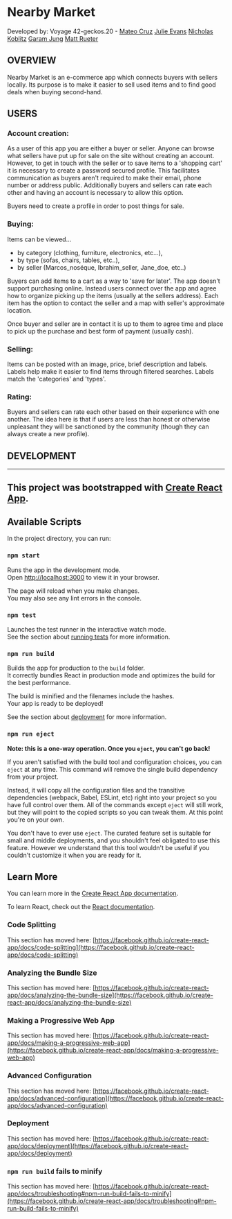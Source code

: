 # Nearby Market
Developed by: Voyage 42-geckos.20 - 
[Mateo Cruz](https://github.com/cruzma) [Julie Evans](https://github.com/mailauki) [Nicholas Koblitz](https://github.com/NicholasKoblitz) [Garam Jung](https://github.com/info3170garamjung) [Matt Rueter](https://github.com/MattRueter)

## OVERVIEW
Nearby Market is an e-commerce app which connects buyers with sellers locally. Its purpose is to make it easier to sell used items and to find good deals when buying second-hand.

## USERS
### Account creation:
As a user of this app you are either a buyer or seller. Anyone can browse what sellers have put up for sale on the site without creating an account. However, to get in touch with the seller or to save items to a 'shopping cart' it is necessary to create a password secured profile. This facilitates communication as buyers aren't required to make their email, phone number or address public. Additionally buyers and sellers can rate each other and having an account is necessary to allow this option. 

Buyers need to create a profile in order to post things for sale. 

### Buying:
Items can be viewed... 
* by category (clothing, furniture, electronics, etc...), 
* by type (sofas, chairs, tables, etc..), 
* by seller (Marcos_noséque, Ibrahim_seller, Jane_doe, etc..)

Buyers can add items to a cart as a way to 'save for later'. 
The app doesn't support purchasing online. Instead users connect over the app and agree how to organize picking up the items (usually at the sellers address). Each item has the option to contact the seller and a map with seller's approximate location.

Once buyer and seller are in contact it is up to them to agree time and place to pick up the purchase and best form of payment (usually cash).

### Selling:
Items can be posted with an image, price, brief description and labels. Labels help make it easier to find items through filtered searches. Labels match the 'categories' and 'types'. 

### Rating:
Buyers and sellers can rate each other based on their experience with one another. The idea here is that if users are less than honest or otherwise unpleasant they will be sanctioned by the community (though they can always create a new profile).


## DEVELOPMENT
---

## This project was bootstrapped with [Create React App](https://github.com/facebook/create-react-app).

## Available Scripts

In the project directory, you can run:

### `npm start`

Runs the app in the development mode.\
Open [http://localhost:3000](http://localhost:3000) to view it in your browser.

The page will reload when you make changes.\
You may also see any lint errors in the console.

### `npm test`

Launches the test runner in the interactive watch mode.\
See the section about [running tests](https://facebook.github.io/create-react-app/docs/running-tests) for more information.

### `npm run build`

Builds the app for production to the `build` folder.\
It correctly bundles React in production mode and optimizes the build for the best performance.

The build is minified and the filenames include the hashes.\
Your app is ready to be deployed!

See the section about [deployment](https://facebook.github.io/create-react-app/docs/deployment) for more information.

### `npm run eject`

**Note: this is a one-way operation. Once you `eject`, you can't go back!**

If you aren't satisfied with the build tool and configuration choices, you can `eject` at any time. This command will remove the single build dependency from your project.

Instead, it will copy all the configuration files and the transitive dependencies (webpack, Babel, ESLint, etc) right into your project so you have full control over them. All of the commands except `eject` will still work, but they will point to the copied scripts so you can tweak them. At this point you're on your own.

You don't have to ever use `eject`. The curated feature set is suitable for small and middle deployments, and you shouldn't feel obligated to use this feature. However we understand that this tool wouldn't be useful if you couldn't customize it when you are ready for it.

## Learn More

You can learn more in the [Create React App documentation](https://facebook.github.io/create-react-app/docs/getting-started).

To learn React, check out the [React documentation](https://reactjs.org/).

### Code Splitting

This section has moved here: [https://facebook.github.io/create-react-app/docs/code-splitting](https://facebook.github.io/create-react-app/docs/code-splitting)

### Analyzing the Bundle Size

This section has moved here: [https://facebook.github.io/create-react-app/docs/analyzing-the-bundle-size](https://facebook.github.io/create-react-app/docs/analyzing-the-bundle-size)

### Making a Progressive Web App

This section has moved here: [https://facebook.github.io/create-react-app/docs/making-a-progressive-web-app](https://facebook.github.io/create-react-app/docs/making-a-progressive-web-app)

### Advanced Configuration

This section has moved here: [https://facebook.github.io/create-react-app/docs/advanced-configuration](https://facebook.github.io/create-react-app/docs/advanced-configuration)

### Deployment

This section has moved here: [https://facebook.github.io/create-react-app/docs/deployment](https://facebook.github.io/create-react-app/docs/deployment)

### `npm run build` fails to minify

This section has moved here: [https://facebook.github.io/create-react-app/docs/troubleshooting#npm-run-build-fails-to-minify](https://facebook.github.io/create-react-app/docs/troubleshooting#npm-run-build-fails-to-minify)
